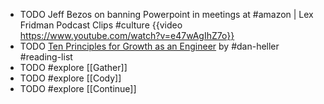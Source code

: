 - TODO Jeff Bezos on banning Powerpoint in meetings at #amazon | Lex Fridman Podcast Clips #culture
  {{video https://www.youtube.com/watch?v=e47wAgIhZ7o}}
- TODO [Ten Principles for Growth as an Engineer](https://x.com/thiagoghisi/status/1728796137174278146) by #dan-heller #reading-list
- TODO #explore [[Gather]]
- TODO #explore [[Cody]]
- TODO #explore [[Continue]]